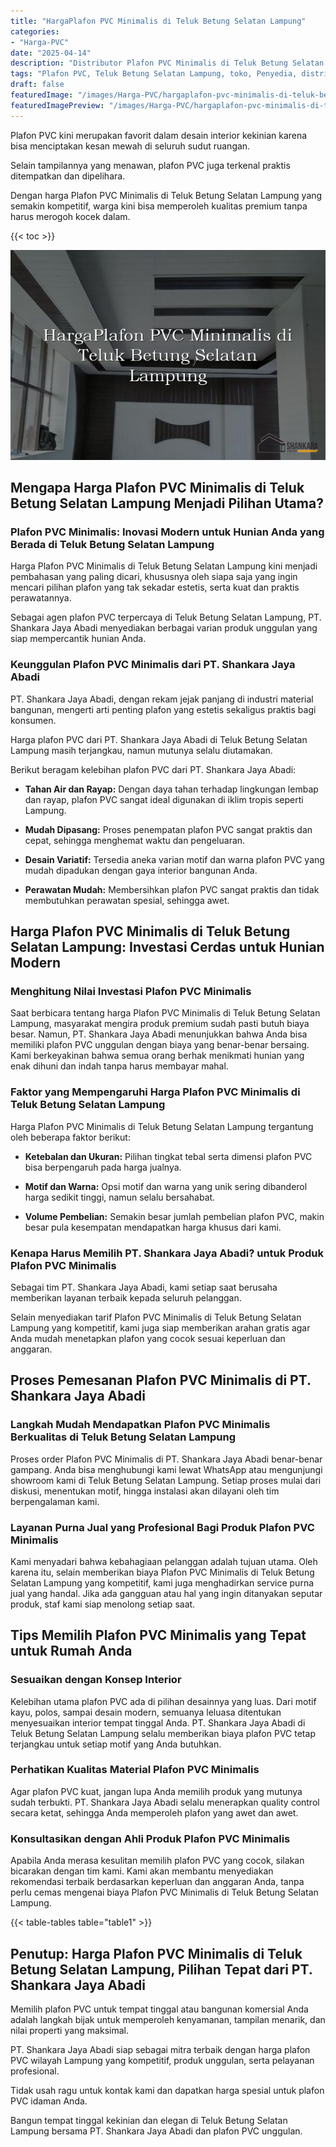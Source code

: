 ```yaml
---
title: "HargaPlafon PVC Minimalis di Teluk Betung Selatan Lampung"
categories:
- "Harga-PVC"
date: "2025-04-14"
description: "Distributor Plafon PVC Minimalis di Teluk Betung Selatan Lampung bagi hunian, kantor, dan toko. Material terbaik, beragam motif, pilihan warna modern, beserta jasa penempatan dikerjakan oleh tenaga ahli profesional dan jaminan resmi!|Servis penjualan Plafon PVC Minimalis di Teluk Betung Selatan Lampung untuk kebutuhan hunian, office, atau toko, dengan material terbaik dan penempatan oleh tim profesional dan garansi resmi.|Solusi Plafon PVC Minimalis di Teluk Betung Selatan Lampung yang terbukti bagi hunian, kantor, dan toko, bersama produk berkualitas dan penempatan ditangani oleh tenaga ahli berpengalaman dan jaminan resmi.|Penyediaan Plafon PVC Minimalis di Teluk Betung Selatan Lampung bagi hunian, perkantoran, serta toko, beserta panel unggulan dan pemasangan ditangani oleh tim ahli, lengkap dengan kepastian resmi.}"
tags: "Plafon PVC, Teluk Betung Selatan Lampung, toko, Penyedia, distributor"
draft: false
featuredImage: "/images/Harga-PVC/hargaplafon-pvc-minimalis-di-teluk-betung-selatan-lampung.png"
featuredImagePreview: "/images/Harga-PVC/hargaplafon-pvc-minimalis-di-teluk-betung-selatan-lampung.png"
---
```


Plafon PVC kini merupakan favorit dalam desain interior kekinian karena bisa menciptakan kesan mewah di seluruh sudut ruangan.

Selain tampilannya yang menawan, plafon PVC juga terkenal praktis ditempatkan dan dipelihara.

Dengan harga Plafon PVC Minimalis di Teluk Betung Selatan Lampung yang semakin kompetitif, warga kini bisa memperoleh kualitas premium tanpa harus merogoh kocek dalam.

{{< toc >}}

![HargaPlafon PVC Minimalis di Teluk Betung Selatan Lampung](/images/Harga-PVC/HargaPlafon-PVC-Minimalis-di-Teluk-Betung-Selatan-Lampung.png)

## Mengapa Harga Plafon PVC Minimalis di Teluk Betung Selatan Lampung Menjadi Pilihan Utama?

### Plafon PVC Minimalis: Inovasi Modern untuk Hunian Anda yang Berada di Teluk Betung Selatan Lampung

Harga Plafon PVC Minimalis di Teluk Betung Selatan Lampung kini menjadi pembahasan yang paling dicari, khususnya oleh siapa saja yang ingin mencari pilihan plafon yang tak sekadar estetis, serta kuat dan praktis perawatannya.

Sebagai agen plafon PVC terpercaya di Teluk Betung Selatan Lampung, PT. Shankara Jaya Abadi menyediakan berbagai varian produk unggulan yang siap mempercantik hunian Anda.

### Keunggulan Plafon PVC Minimalis dari PT. Shankara Jaya Abadi

PT. Shankara Jaya Abadi, dengan rekam jejak panjang di industri material bangunan, mengerti arti penting plafon yang estetis sekaligus praktis bagi konsumen.

Harga plafon PVC dari PT. Shankara Jaya Abadi di Teluk Betung Selatan Lampung masih terjangkau, namun mutunya selalu diutamakan.

Berikut beragam kelebihan plafon PVC dari PT. Shankara Jaya Abadi:

- **Tahan Air dan Rayap:** Dengan daya tahan terhadap lingkungan lembap dan rayap, plafon PVC sangat ideal digunakan di iklim tropis seperti Lampung.

- **Mudah Dipasang:** Proses penempatan plafon PVC sangat praktis dan cepat, sehingga menghemat waktu dan pengeluaran.

- **Desain Variatif:** Tersedia aneka varian motif dan warna plafon PVC yang mudah dipadukan dengan gaya interior bangunan Anda.

- **Perawatan Mudah:** Membersihkan plafon PVC sangat praktis dan tidak membutuhkan perawatan spesial, sehingga awet.

## Harga Plafon PVC Minimalis di Teluk Betung Selatan Lampung: Investasi Cerdas untuk Hunian Modern

### Menghitung Nilai Investasi Plafon PVC Minimalis

Saat berbicara tentang harga Plafon PVC Minimalis di Teluk Betung Selatan Lampung, masyarakat mengira produk premium sudah pasti butuh biaya besar. Namun, PT. Shankara Jaya Abadi menunjukkan bahwa Anda bisa memiliki plafon PVC unggulan dengan biaya yang benar-benar bersaing. Kami berkeyakinan bahwa semua orang berhak menikmati hunian yang enak dihuni dan indah tanpa harus membayar mahal.

### Faktor yang Mempengaruhi Harga Plafon PVC Minimalis di Teluk Betung Selatan Lampung

Harga Plafon PVC Minimalis di Teluk Betung Selatan Lampung tergantung oleh beberapa faktor berikut:

- **Ketebalan dan Ukuran:** Pilihan tingkat tebal serta dimensi plafon PVC bisa berpengaruh pada harga jualnya.

- **Motif dan Warna:** Opsi motif dan warna yang unik sering dibanderol harga sedikit tinggi, namun selalu bersahabat.

- **Volume Pembelian:** Semakin besar jumlah pembelian plafon PVC, makin besar pula kesempatan mendapatkan harga khusus dari kami.

### Kenapa Harus Memilih PT. Shankara Jaya Abadi? untuk Produk Plafon PVC Minimalis

Sebagai tim PT. Shankara Jaya Abadi, kami setiap saat berusaha memberikan layanan terbaik kepada seluruh pelanggan.

Selain menyediakan tarif Plafon PVC Minimalis di Teluk Betung Selatan Lampung yang kompetitif, kami juga siap memberikan arahan gratis agar Anda mudah menetapkan plafon yang cocok sesuai keperluan dan anggaran.

## Proses Pemesanan Plafon PVC Minimalis di PT. Shankara Jaya Abadi

### Langkah Mudah Mendapatkan Plafon PVC Minimalis Berkualitas di Teluk Betung Selatan Lampung

Proses order Plafon PVC Minimalis di PT. Shankara Jaya Abadi benar-benar gampang. Anda bisa menghubungi kami lewat WhatsApp atau mengunjungi showroom kami di Teluk Betung Selatan Lampung. Setiap proses mulai dari diskusi, menentukan motif, hingga instalasi akan dilayani oleh tim berpengalaman kami.

### Layanan Purna Jual yang Profesional Bagi Produk Plafon PVC Minimalis

Kami menyadari bahwa kebahagiaan pelanggan adalah tujuan utama. Oleh karena itu, selain memberikan biaya Plafon PVC Minimalis di Teluk Betung Selatan Lampung yang kompetitif, kami juga menghadirkan service purna jual yang handal. Jika ada gangguan atau hal yang ingin ditanyakan seputar produk, staf kami siap menolong setiap saat.

## Tips Memilih Plafon PVC Minimalis yang Tepat untuk Rumah Anda

### Sesuaikan dengan Konsep Interior

Kelebihan utama plafon PVC ada di pilihan desainnya yang luas. Dari motif kayu, polos, sampai desain modern, semuanya leluasa ditentukan menyesuaikan interior tempat tinggal Anda. PT. Shankara Jaya Abadi di Teluk Betung Selatan Lampung selalu memberikan biaya plafon PVC tetap terjangkau untuk setiap motif yang Anda butuhkan.

### Perhatikan Kualitas Material Plafon PVC Minimalis

Agar plafon PVC kuat, jangan lupa Anda memilih produk yang mutunya sudah terbukti. PT. Shankara Jaya Abadi selalu menerapkan quality control secara ketat, sehingga Anda memperoleh plafon yang awet dan awet.

### Konsultasikan dengan Ahli Produk Plafon PVC Minimalis

Apabila Anda merasa kesulitan memilih plafon PVC yang cocok, silakan bicarakan dengan tim kami. Kami akan membantu menyediakan rekomendasi terbaik berdasarkan keperluan dan anggaran Anda, tanpa perlu cemas mengenai biaya Plafon PVC Minimalis di Teluk Betung Selatan Lampung.

{{< table-tables table="table1" >}}

## Penutup: Harga Plafon PVC Minimalis di Teluk Betung Selatan Lampung, Pilihan Tepat dari PT. Shankara Jaya Abadi

Memilih plafon PVC untuk tempat tinggal atau bangunan komersial Anda adalah langkah bijak untuk memperoleh kenyamanan, tampilan menarik, dan nilai properti yang maksimal.

PT. Shankara Jaya Abadi siap sebagai mitra terbaik dengan harga plafon PVC wilayah Lampung yang kompetitif, produk unggulan, serta pelayanan profesional.

Tidak usah ragu untuk kontak kami dan dapatkan harga spesial untuk plafon PVC idaman Anda.

Bangun tempat tinggal kekinian dan elegan di Teluk Betung Selatan Lampung bersama PT. Shankara Jaya Abadi dan plafon PVC unggulan.

